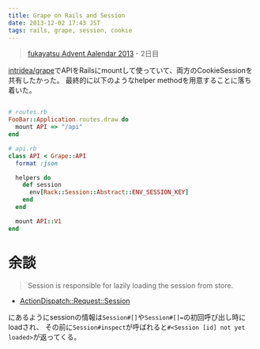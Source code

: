 ```yaml
---
title: Grape on Rails and Session
date: 2013-12-02 17:43 JST
tags: rails, grape, session, cookie
---
```


> [fukayatsu Advent Aalendar 2013](/2013/11/29/advent-calendar-2013/) - 2日目

[intridea/grape](https://github.com/intridea/grape)でAPIをRailsにmountして使っていて、両方のCookieSessionを共有したかった。
最終的に以下のようなhelper methodを用意することに落ち着いた。

```ruby

# routes.rb
FooBar::Application.routes.draw do
  mount API => "/api"
end
```

```ruby
# api.rb
class API < Grape::API
  format :json

  helpers do
    def session
      env[Rack::Session::Abstract::ENV_SESSION_KEY]
    end
  end

  mount API::V1
end
```

# 余談
> Session is responsible for lazily loading the session from store.
- [ActionDispatch::Request::Session](http://www.rubydoc.info/docs/rails/ActionDispatch/Request/Session)

にあるようにsessionの情報は`Session#[]`や`Session#[]=`の初回呼び出し時にloadされ、
その前に`Session#inspect`が呼ばれると`#<Session [id] not yet loaded>`が返ってくる。
